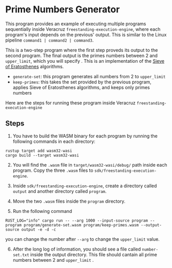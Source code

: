 # Prime Numbers Generator

This program provides an example of executing multiple programs sequentially inside Veracruz `freestanding-execution-engine`, where each program's input depends on the previous' output. This is similar to the Linux pipeline `command1 | command2 | command3`. 

This is a two-step program where the first step proveds its output to the second program. The final output is the primes numbers between 2 and `upper_limit`, which you will specify . This is an implementation of the [Sieve of Eratosthenes](https://en.wikipedia.org/wiki/Sieve_of_Eratosthenes) algorithms. 

- `generate-set`: this program generates all numbers from 2 to `upper_limit` 
- `keep-primes`: this takes the set provided by the previous program, applies Sieve of Eratosthenes algorithms, and keeps only primes numbers

Here are the steps for running these program inside Veracruz `freestanding-execution-engine`

## Steps 
1. You have to build the WASM binary for each program by running the following commands in each directory:
  ```
  rustup target add wasm32-wasi
  cargo build --target wasm32-wasi
  ```

2. You will find the `.wasm` file in `target/wasm32-wasi/debug/` path inside each program. Copy the three `.wasm` files to `sdk/freestanding-execution-engine`.

3. Inside `sdk/freestanding-execution-engine`, create a directory called `output` and another directory called `program`. 
4. Move the two `.wasm` files inside the `program` directory.

5. Run the following command
```
RUST_LOG="info" cargo run -- --arg 1000 --input-source program --program program/generate-set.wasm program/keep-primes.wasm --output-source output -e -d -c
```
you can change the number after `--arg` to change the `upper_limit` value.

6. After the long log of information, you should see a file called `number-set.txt` inside the output directory. This file should cantain all prime numbers between 2 and `upper_limit` .
